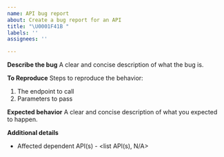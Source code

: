 ```yaml
---
name: API bug report
about: Create a bug report for an API
title: "\U0001F41B "
labels: ''
assignees: ''

---
```


**Describe the bug**
A clear and concise description of what the bug is.

**To Reproduce**
Steps to reproduce the behavior:
1. The endpoint to call
2. Parameters to pass

**Expected behavior**
A clear and concise description of what you expected to happen.

**Additional details**
- Affected dependent API(s) - <list API(s), N/A>
